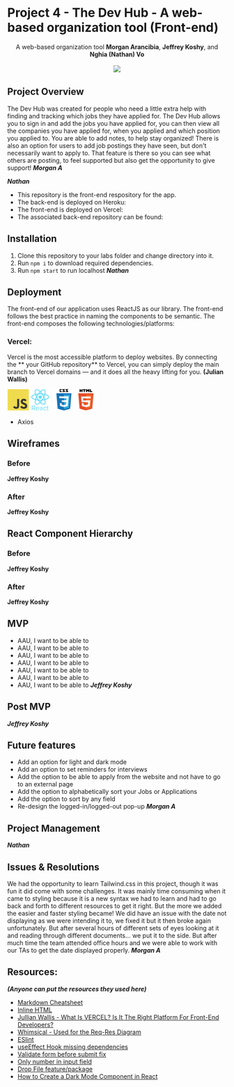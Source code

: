 # Project 4 - The Dev Hub - A web-based organization tool (Front-end)
<div align="center">A web-based organization tool <strong>Morgan Arancibia</strong>, <strong>Jeffrey Koshy</strong>, and <strong>Nghia (Nathan) Vo</strong>
<br></br>
<img src="https://i.imgur.com/ySdkLpv.png"/>
</div>

## Project Overview
The Dev Hub was created for people who need a little extra help with finding and tracking which jobs they have applied for. The Dev Hub allows you to sign in and add the jobs you have applied for, you can then view all the companies you have applied for, when you applied and which position you applied to. You are able to add notes, to help stay organized! There is also an option for users to add job postings they have seen, but don't necessarily want to apply to. That feature is there so you can see what others are posting, to feel supported but also get the opportunity to give support!
**_Morgan A_**

**_Nathan_**
+ This repository is the front-end respository for the app.
+ The back-end is deployed on Heroku: 
+ The front-end is deployed on Vercel: 
+ The associated back-end repository can be found: 

## Installation
1. Clone this repository to your labs folder and change directory into it.
2. Run `npm i` to download required dependencies.
3. Run `npm start` to run localhost
**_Nathan_**

## Deployment
The front-end of our application uses ReactJS as our library. The front-end follows the best practice in naming the components to be semantic. The front-end composes the following technologies/platforms:

### Vercel:
Vercel is the most accessible platform to deploy websites. By connecting the ** your GitHub repository** to Vercel, you can simply deploy the main branch to Vercel domains — and it does all the heavy lifting for you. **(Julian Wallis)**

<img src="https://raw.githubusercontent.com/devicons/devicon/master/icons/javascript/javascript-original.svg" width=10% height=10%><img src="https://raw.githubusercontent.com/devicons/devicon/master/icons/react/react-original-wordmark.svg" width=10% height=10%> <img src="https://raw.githubusercontent.com/devicons/devicon/master/icons/css3/css3-original-wordmark.svg" width=10% height=10%><img src="https://raw.githubusercontent.com/devicons/devicon/master/icons/html5/html5-original-wordmark.svg" width=10% height=10%>
- Axios

## Wireframes
### Before
**Jeffrey Koshy**
### After
**Jeffrey Koshy**

## React Component Hierarchy
### Before
**Jeffrey Koshy**

### After
**Jeffrey Koshy**

## MVP
+ AAU, I want to be able to 
+ AAU, I want to be able to 
+ AAU, I want to be able to 
+ AAU, I want to be able to 
+ AAU, I want to be able to 
+ AAU, I want to be able to 
+ AAU, I want to be able to 
**_Jeffrey Koshy_**

## Post MVP
**_Jeffrey Koshy_**

## Future features
- Add an option for light and dark mode
- Add an option to set reminders for interviews
- Add the option to be able to apply from the website and not have to go to an external page
- Add the option to alphabetically sort your Jobs or Applications
- Add the option to sort by any field
- Re-design the logged-in/logged-out pop-up
**_Morgan A_**

## Project Management
**_Nathan_**

## Issues & Resolutions
We had the opportunity to learn Tailwind.css in this project, though it was fun it did come with some challenges. It was mainly time consuming when it came to styling because it is a new syntax we had to learn and had to go back and forth to different resources to get it right. But the more we added the easier and faster styling became!
We did have an issue with the date not displaying as we were intending it to, we fixed it but it then broke again unfortunately. But after several hours of different sets of eyes looking at it and reading through different documents... we put it to the side. But after much time the team attended office hours and we were able to work with our TAs to get the date displayed properly.
**_Morgan A_**

## Resources:
**_(Anyone can put the resources they used here)_**
+ [Markdown Cheatsheet](https://github.com/adam-p/markdown-here/wiki/Markdown-Cheatsheet)
+ [Inline HTML](https://stackoverflow.com/questions/12090472/how-do-i-center-an-image-in-the-readme-md-file-on-github)
+ [Jullian Wallis - What Is VERCEL? Is It The Right Platform For Front-End Developers?](https://webo.digital/blog/what-is-vercel-is-it-the-right-platform-for-front-end-developers/)
+ [Whimsical - Used for the Req-Res Diagram](https://whimsical.com)
+ [ESlint](https://stackoverflow.com/questions/41604162/eslint-throws-is-assigned-a-value-but-never-used-webpack-module)
+ [useEffect Hook missing dependencies](https://bobbyhadz.com/blog/react-hook-useeffect-has-missing-dependency)
+ [Validate form before submit fix](https://stephencharlesweiss.com/form-validation-prevent-default-and-on-submit-vs-on-click)
+ [Only number in input field](https://www.geeksforgeeks.org/how-to-force-input-field-to-enter-numbers-only-using-javascript/#:~:text=By%20default%2C%20HTML%205%20input,numeric%20keyboard%20on%20mobile%20devices.)
+ [Drop File feature/package](https://www.npmjs.com/package/react-file-base64?activeTab=readme)
+ [How to Create a Dark Mode Component in React](https://www.youtube.com/watch?v=6s_MkSKKV0c&ab_channel=AlexEagleson)
